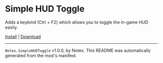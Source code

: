 # Simple HUD Toggle

Adds a keybind (Ctrl + F2) which allows you to toggle the in-game HUD easily.

[Install](https://hitman-resources.netlify.app/smf-install-link/https://github.com/Notexe/h3-simple-hud-toggle/releases/latest/download/mod.framework.zip) | [Download](https://github.com/Notexe/h3-simple-hud-toggle/releases/latest/download/mod.framework.zip)

---

`Notex.SimpleHUDToggle` v1.0.0, by Notex. This README was automatically generated from the mod's manifest.
